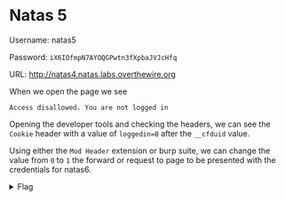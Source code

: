 # Natas 5

Username: natas5

Password: ```iX6IOfmpN7AYOQGPwtn3fXpbaJVJcHfq```

URL: <http://natas4.natas.labs.overthewire.org>

When we open the page we see

```Access disallowed. You are not logged in```

Opening the developer tools and checking the headers, we can see the `Cookie` header with a value of `loggedin=0` after the `__cfduid` value.

Using either the `Mod Header` extension or burp suite, we can change the value from `0` to `1` the forward or request to page to be presented with the credentials for natas6.

<details>
    <summary>Flag</summary>
    aGoY4q2Dc6MgDq4oL4YtoKtyAg9PeHa1
</details>